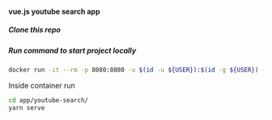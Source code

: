 #### vue.js youtube search app 

##### Clone this repo

##### Run command to start project locally
```bash
docker run -it --rm -p 8080:8080 -u $(id -u ${USER}):$(id -g ${USER}) -v ${PWD}:/app node:12 /bin/bash
```
Inside container run 
```bash
cd app/youtube-search/
yarn serve
```
